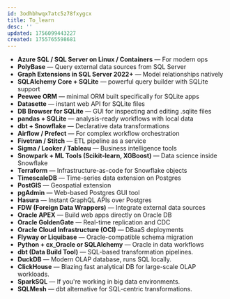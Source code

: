 ```yaml
---
id: 3odhbhwqx7atc5z78fxygcx
title: To_learn
desc: ''
updated: 1756099443227
created: 1755765598681
---
```

* **Azure SQL / SQL Server on Linux / Containers** — For modern ops
* **PolyBase** — Query external data sources from SQL Server
* **Graph Extensions in SQL Server 2022+** — Model relationships natively
* **SQLAlchemy Core + SQLite** — powerful query builder with SQLite support
* **Peewee ORM** — minimal ORM built specifically for SQLite apps
* **Datasette** — instant web API for SQLite files
* **DB Browser for SQLite** — GUI for inspecting and editing .sqlite files
* **pandas + SQLite** — analysis-ready workflows with local data
* **dbt + Snowflake** — Declarative data transformations
* **Airflow / Prefect** — For complex workflow orchestration
* **Fivetran / Stitch** — ETL pipeline as a service
* **Sigma / Looker / Tableau** — Business intelligence tools
* **Snowpark + ML Tools (Scikit-learn, XGBoost)** — Data science inside Snowflake
* **Terraform** — Infrastructure-as-code for Snowflake objects
* **TimescaleDB** — Time-series data extension on Postgres
* **PostGIS** — Geospatial extension
* **pgAdmin** — Web-based Postgres GUI tool
* **Hasura** — Instant GraphQL APIs over Postgres
* **FDW (Foreign Data Wrappers)** — Integrate external data sources
* **Oracle APEX** — Build web apps directly on Oracle DB
* **Oracle GoldenGate** — Real-time replication and CDC
* **Oracle Cloud Infrastructure (OCI)** — DBaaS deployments
* **Flyway or Liquibase** — Oracle-compatible schema migration
* **Python + cx\_Oracle or SQLAlchemy** — Oracle in data workflows
* **dbt (Data Build Tool)** — SQL-based transformation pipelines.
* **DuckDB** — Modern OLAP database, runs SQL locally.
* **ClickHouse** — Blazing fast analytical DB for large-scale OLAP workloads.
* **SparkSQL** — If you're working in big data environments.
* **SQLMesh** — dbt alternative for SQL-centric transformations.